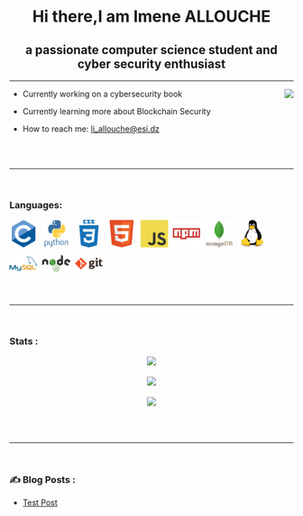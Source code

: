 <h1 align="center">Hi there,I am Imene ALLOUCHE</h1>
<h2 align="center"> a passionate computer science student and cyber security enthusiast  </h2>
<hr>
<img align="right" src="https://media.giphy.com/media/L1R1tvI9svkIWwpVYr/giphy.gif"/>
  
- Currently working on a cybersecurity book

- Currently learning more about Blockchain Security

- How to reach me: li_allouche@esi.dz


<br><br><hr><br>
### Languages:
<div>
  <img src="https://github.com/devicons/devicon/blob/master/icons/c/c-original.svg" title="C" alt="C" width="50" height="50"/>&nbsp;
  <img src="https://github.com/devicons/devicon/blob/master/icons/python/python-original-wordmark.svg" title="Python" alt="Python" width="50" height="50"/>&nbsp;
  <img src="https://github.com/devicons/devicon/blob/master/icons/css3/css3-plain-wordmark.svg"  title="CSS3" alt="CSS" width="50" height="50"/>&nbsp;
  <img src="https://github.com/devicons/devicon/blob/master/icons/html5/html5-original.svg" title="HTML5" alt="HTML" width="50" height="50"/>&nbsp;
  <img src="https://github.com/devicons/devicon/blob/master/icons/javascript/javascript-original.svg" title="JavaScript" alt="JavaScript" width="50" height="50"/>&nbsp;
  <img src="https://github.com/devicons/devicon/blob/master/icons/npm/npm-original-wordmark.svg" title="npm" alt="npm" width="50" height="50"/>&nbsp;
  <img src="https://github.com/devicons/devicon/blob/master/icons/mongodb/mongodb-original-wordmark.svg" title="mongodb" alt="mongodb" width="50" height="50"/>&nbsp;
  <img src="https://github.com/devicons/devicon/blob/master/icons/linux/linux-original.svg" title="Linux" alt="Linux" width="50" height="50"/>&nbsp;
  <img src="https://github.com/devicons/devicon/blob/master/icons/mysql/mysql-original-wordmark.svg" title="MySQL"  alt="MySQL" width="50" height="50"/>&nbsp;
  <img src="https://github.com/devicons/devicon/blob/master/icons/nodejs/nodejs-original-wordmark.svg" title="NodeJS" alt="NodeJS" width="50" height="50"/>&nbsp;
  <img src="https://github.com/devicons/devicon/blob/master/icons/git/git-original-wordmark.svg" title="Git" **alt="Git" width="50" height="50"/>
</div>

<br><hr><br>
### Stats :


<div align="center">
 
 ![](https://github-readme-stats.vercel.app/api?username=Imeneallouche&theme=dracula&hide_border=false&include_all_commits=false&count_private=false)<br/><br/>
 ![](https://github-readme-streak-stats.herokuapp.com/?user=Imeneallouche&theme=dracula&hide_border=false)<br/><br/>
 ![](https://github-readme-stats.vercel.app/api/top-langs/?username=Imeneallouche&theme=dracula&hide_border=false&include_all_commits=false&count_private=false&layout=compact)<br/><br/>
</div>

<br><hr><br>
### :writing_hand: Blog Posts :

<!-- BLOG-POST-LIST:START -->
- [Test Post](https://dev.to/itszed0/test-post-490g)
<!-- BLOG-POST-LIST:END -->
